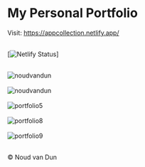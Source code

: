 <h1>My Personal Portfolio</h1>

Visit: https://appcollection.netlify.app/<br><br>

[![Netlify Status](https://api.netlify.com/api/v1/badges/c5887eae-87dd-4f89-828a-56f94e3a33da/deploy-status)]<br><br>

![noudvandun](https://user-images.githubusercontent.com/38325801/160831613-fbfe9c0f-abf4-473d-84af-680b00c62784.png)<br><br>
![noudvandun](https://user-images.githubusercontent.com/38325801/160831634-730f8b4a-6e38-450c-a1f8-60a34cabe7f8.png)<br><br>
![portfolio5](https://user-images.githubusercontent.com/38325801/204222538-a3b6523b-e2ba-4e71-9ad9-c3027d69df58.png)<br><br>
![portfolio8](https://user-images.githubusercontent.com/38325801/174320929-cf642505-9f9a-4fc3-bc82-c968be3a4822.png)<br><br>
![portfolio9](https://user-images.githubusercontent.com/38325801/177571973-1adc166b-8a89-42b8-b43b-f5aa99e87eaf.png)<br><br>
<p>&copy Noud van Dun</P>